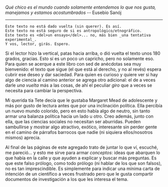 _Qué chico es el mundo cuando solamente entendemos lo que nos gusta, manejamos y estamos acostumbrados_
-- Eusebio Sanój

> 
  --------
    Este texto no está dado vuelta (sin querer). Es así.
    Este texto no está seguro de si es antropológico/etnográfico. 
    Este texto es <del>un ensayo</del>... no, más bien _una tentativa experimental_.
    Y vos, lector, girás. Espero.


Si el lector hizo la vertical, patas hacia arriba, o dió vuelta el texto unos 180 grados, gracias.
Esto sí es un poco un capricho, pero no solamente eso.
Para quien se acerque a este libro con sed de anécdotas sea muy bienvenido: el texto que sigue (el que está al derecho, y no al revés) espera cubrir ese deseo y dar saciedad. Para quien es curioso y quiere ver si hay algo de ciencia al camino anterior se agrega otro adicional: el de a veces darle _una vuelta_ más a las cosas, de ahí el peculiar _giro_ que a veces se necesita para cambiar la perspectiva.

Mi querida tía Tete decía que le gustaba Margaret Mead de adolescente y más por gusto de lectura antes que por una inclinación política.
Ella percibía un nuevo mundo colorido, pero en esto había algo de neutro, sin tanto armar una balanza política hacia un lado u otro.
Creo además, junto con ella, que las ciencias sociales no necesitan ser aburridas. Pueden sambullirse y mostrar algo atractivo, exótico, interesante sin perder gente en el camino de párrafos barrocos que nadie (ni siquiera ellos/nosotros mismos) aprecia.

Al final de las páginas de este agregado trato de juntar lo que ví, escuché, me pareció... y esto me sirve para armar _conceptos_: ideas que abarquen lo que había en la calle y que ayuden a explicar y buscar más preguntas.
Es que este falso prólogo, como todo prólogo (ni hablar de los que son falsos), no es tan imprescindible. Es simplemente para indicar una mínima carta de intención de un científico a veces frustrado pero que le gusta compartir documentos de investigación a los que les interesa el tema.
